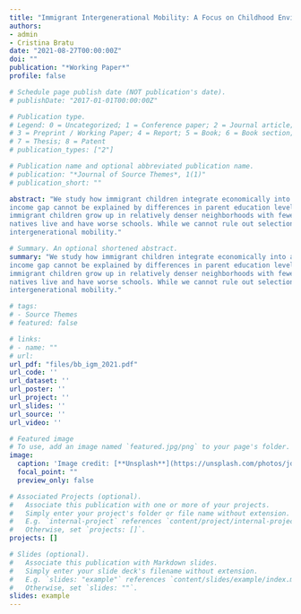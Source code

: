 ```yaml
---
title: "Immigrant Intergenerational Mobility: A Focus on Childhood Environment"
authors:
- admin
- Cristina Bratu
date: "2021-08-27T00:00:00Z"
doi: ""
publication: "*Working Paper*"
profile: false

# Schedule page publish date (NOT publication's date).
# publishDate: "2017-01-01T00:00:00Z"

# Publication type.
# Legend: 0 = Uncategorized; 1 = Conference paper; 2 = Journal article;
# 3 = Preprint / Working Paper; 4 = Report; 5 = Book; 6 = Book section;
# 7 = Thesis; 8 = Patent
# publication_types: ["2"]

# Publication name and optional abbreviated publication name.
# publication: "*Journal of Source Themes*, 1(1)"
# publication_short: ""

abstract: "We study how immigrant children integrate economically into a new society. Using administrative data from Sweden, we show that immigrant children who grow up in the 20th income percentile have incomes in adulthood that are about 12% lower than those of native children of similarly low-income parents. This
income gap cannot be explained by differences in parent education levels, family structure, or municipality of residence. The gap can, however, be explained by differences in immediate, 100 x 100 square meter neighborhoods. Low-income
immigrant children grow up in relatively denser neighborhoods with fewer high-earning and native-born neighbors. Administrative data from Stockholm suggest that immigrant neighborhoods are also less desirable than the ones where low income
natives live and have worse schools. While we cannot rule out selection as a driving force for these results, our evidence suggests that urban planning decisions, especially ones that limit access to housing, can be significant barriers to immigrant
intergenerational mobility."

# Summary. An optional shortened abstract.
summary: "We study how immigrant children integrate economically into a new society. Using administrative data from Sweden, we show that immigrant children who grow up in the 20th income percentile have incomes in adulthood that are about 12% lower than those of native children of similarly low-income parents. This
income gap cannot be explained by differences in parent education levels, family structure, or municipality of residence. The gap can, however, be explained by differences in immediate, 100 x 100 square meter neighborhoods. Low-income
immigrant children grow up in relatively denser neighborhoods with fewer high-earning and native-born neighbors. Administrative data from Stockholm suggest that immigrant neighborhoods are also less desirable than the ones where low income
natives live and have worse schools. While we cannot rule out selection as a driving force for these results, our evidence suggests that urban planning decisions, especially ones that limit access to housing, can be significant barriers to immigrant
intergenerational mobility."

# tags:
# - Source Themes
# featured: false

# links:
# - name: ""
# url:
url_pdf: "files/bb_igm_2021.pdf"
url_code: ''
url_dataset: ''
url_poster: ''
url_project: ''
url_slides: ''
url_source: ''
url_video: ''

# Featured image
# To use, add an image named `featured.jpg/png` to your page's folder. 
image:
  caption: 'Image credit: [**Unsplash**](https://unsplash.com/photos/jdD8gXaTZsc)'
  focal_point: ""
  preview_only: false

# Associated Projects (optional).
#   Associate this publication with one or more of your projects.
#   Simply enter your project's folder or file name without extension.
#   E.g. `internal-project` references `content/project/internal-project/index.md`.
#   Otherwise, set `projects: []`.
projects: []

# Slides (optional).
#   Associate this publication with Markdown slides.
#   Simply enter your slide deck's filename without extension.
#   E.g. `slides: "example"` references `content/slides/example/index.md`.
#   Otherwise, set `slides: ""`.
slides: example
---
```

